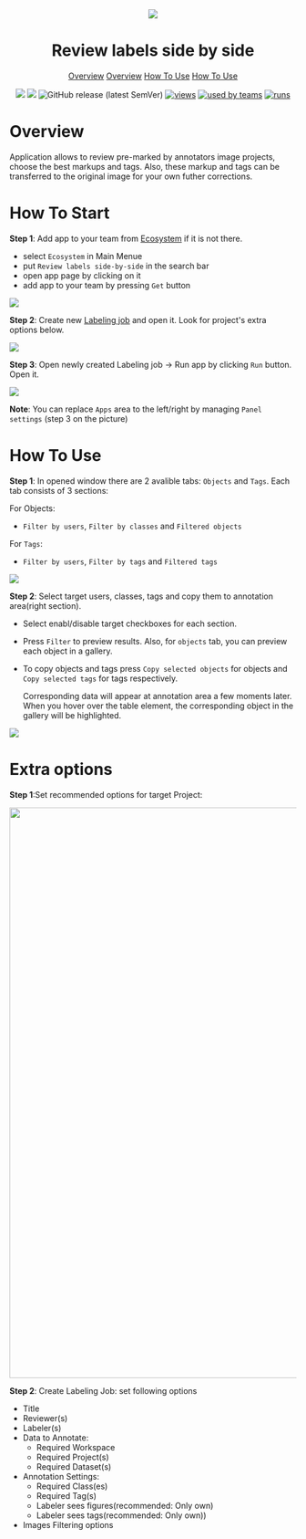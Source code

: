 <div align="center" markdown>
<img src="https://i.imgur.com/xaR6uNF.png"/>

# Review labels side by side

<p align="center">
  <a href="#Overview">Overview</a>
  <a href="#How-To-Start">Overview</a>
  <a href="#How-To-Use">How To Use</a>
  <a href="#Extra-options">How To Use</a>
</p>


[![](https://img.shields.io/badge/supervisely-ecosystem-brightgreen)](https://ecosystem.supervise.ly/apps/supervisely-ecosystem/review-labels-side-by-side)
[![](https://img.shields.io/badge/slack-chat-green.svg?logo=slack)](https://supervise.ly/slack)
![GitHub release (latest SemVer)](https://img.shields.io/github/v/release/supervisely-ecosystem/review-labels-side-by-side)
[![views](https://app.supervise.ly/public/api/v3/ecosystem.counters?repo=supervisely-ecosystem/review-labels-side-by-side&counter=views&label=views)](https://supervise.ly)
[![used by teams](https://app.supervise.ly/public/api/v3/ecosystem.counters?repo=supervisely-ecosystem/review-labels-side-by-side&counter=downloads&label=used%20by%20teams)](https://supervise.ly)
[![runs](https://app.supervise.ly/public/api/v3/ecosystem.counters?repo=supervisely-ecosystem/review-labels-side-by-side&counter=runs&label=runs)](https://supervise.ly)

</div>

# Overview
Application allows to review pre-marked by annotators image projects, choose the best markups and tags. Also, these markup and tags can be transferred to the original image for your own futher corrections.

# How To Start

**Step 1**: Add app to your team from [Ecosystem](https://ecosystem.supervise.ly/apps/review-labels-side-by-side) if it is not there.
    
   - select `Ecosystem` in Main Menue
   - put `Review labels side-by-side` in the search bar
   - open app page by clicking on it
   - add app to your team by pressing `Get` button

<img src="https://i.imgur.com/JpDbzzz.png"/>

**Step 2**: Create new [Labeling job](https://docs.supervise.ly/labeling/jobs) and open it. Look for project's extra options below.

<img src="https://i.imgur.com/simXGmk.png"/>

**Step 3**: Open newly created Labeling job -> Run app by clicking `Run` button. Open it. 

<img src="https://i.imgur.com/d5PHeMZ.png"/>

   **Note**: You can replace `Apps` area to the left/right by managing `Panel settings` (step 3 on the picture)

# How To Use

**Step 1**: In opened window there are 2 avalible tabs: `Objects` and `Tags`. Each tab consists of 3 sections: 

For Objects:
 - `Filter by users`, `Filter by classes` and `Filtered objects` 

For `Tags`:
 - `Filter by users`, `Filter by tags` and `Filtered tags`

<img src="https://i.imgur.com/ohkTWR6.png"/>

**Step 2**: Select target users, classes, tags and copy them to annotation area(right section). 
   
 - Select enabl/disable target checkboxes for each section. 
 - Press `Filter` to preview results. Also, for `objects` tab, you can preview each object in a gallery.    
 - To copy objects and tags press `Copy selected objects` for objects and `Copy selected tags` for tags respectively. 
   
   Corresponding data will appear at annotation area a few moments later.
   When you hover over the table element, the corresponding object in the gallery will be highlighted.

<img src="https://i.imgur.com/IwYpP4c.png">

# Extra options

**Step 1**:Set recommended options for target Project:

<img src="https://i.imgur.com/zlWukS5.png" height="1000px"/>

**Step 2**: Create Labeling Job: set following options
 - Title
 - Reviewer(s)
 - Labeler(s)
 - Data to Annotate: 
   - Required Workspace
   - Required Project(s)
   - Required Dataset(s)
 - Annotation Settings:
   - Required Class(es)
   - Required Tag(s) 
   - Labeler sees figures(recommended: Only own)
   - Labeler sees tags(recommended: Only own))
 - Images Filtering options
